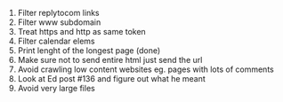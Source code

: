 1. Filter replytocom links
2. Filter www subdomain
3. Treat https and http as same token
4. Filter calendar elems
5. Print lenght of the longest page (done)
6. Make sure not to send entire html just send the url
7. Avoid crawling low content websites eg. pages with lots of comments
8. Look at Ed post #136 and figure out what he meant
9. Avoid very large files
